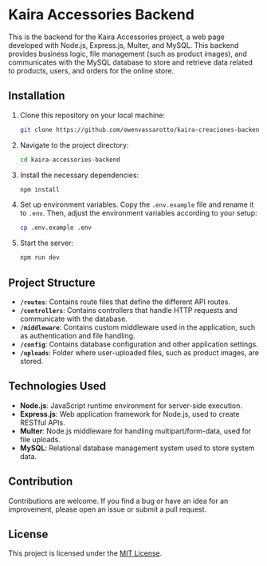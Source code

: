 # Kaira Accessories Backend

This is the backend for the Kaira Accessories project, a web page developed with Node.js, Express.js, Multer, and MySQL. This backend provides business logic, file management (such as product images), and communicates with the MySQL database to store and retrieve data related to products, users, and orders for the online store.

## Installation

1. Clone this repository on your local machine:

    ```bash
    git clone https://github.com/owenvassarotto/kaira-creaciones-backend.git
    ```

2. Navigate to the project directory:

    ```bash
    cd kaira-accessories-backend
    ```

3. Install the necessary dependencies:

    ```bash
    npm install
    ```

4. Set up environment variables. Copy the `.env.example` file and rename it to `.env`. Then, adjust the environment variables according to your setup:

    ```bash
    cp .env.example .env
    ```

5. Start the server:

    ```bash
    npm run dev
    ```

## Project Structure

- **`/routes`**: Contains route files that define the different API routes.
- **`/controllers`**: Contains controllers that handle HTTP requests and communicate with the database.
- **`/middleware`**: Contains custom middleware used in the application, such as authentication and file handling.
- **`/config`**: Contains database configuration and other application settings.
- **`/uploads`**: Folder where user-uploaded files, such as product images, are stored.

## Technologies Used

- **Node.js**: JavaScript runtime environment for server-side execution.
- **Express.js**: Web application framework for Node.js, used to create RESTful APIs.
- **Multer**: Node.js middleware for handling multipart/form-data, used for file uploads.
- **MySQL**: Relational database management system used to store system data.

## Contribution

Contributions are welcome. If you find a bug or have an idea for an improvement, please open an issue or submit a pull request.

## License

This project is licensed under the [MIT License](LICENSE).

